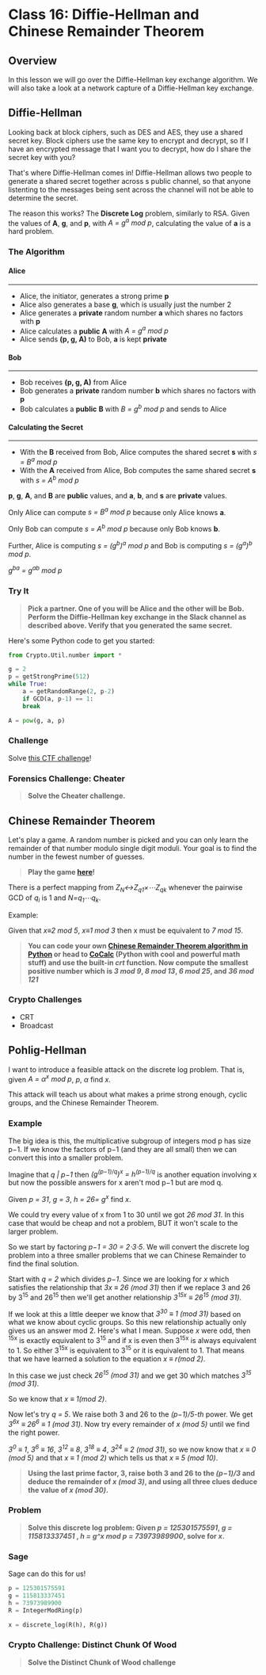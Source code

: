 # Class 16: Diffie-Hellman and Chinese Remainder Theorem

## Overview
In this lesson we will go over the Diffie-Hellman key exchange algorithm. We will also take a look at a network capture of a Diffie-Hellman key exchange.


## Diffie-Hellman
Looking back at block ciphers, such as DES and AES, they use a shared secret key. Block ciphers use the same key to encrypt and decrypt, so If I have an encrypted message that I want you to decrypt, how do I share the secret key with you?

That's where Diffie-Hellman comes in! Diffie-Hellman allows two people to generate a shared secret together across s public channel, so that anyone listenting to the messages being sent across the channel will not be able to determine the secret.

The reason this works? The **Discrete Log** problem, similarly to RSA. Given the values of <b>A</b>, <b>g</b>, and <b>p</b>, with <i>A = g<sup>a</sup> mod p</i>, calculating the value of <b>a</b> is a hard problem.

### The Algorithm
#### Alice
***
* Alice, the initiator, generates a strong prime <b>p</b>
* Alice also generates a base <b>g</b>, which is usually just the number 2
* Alice generates a **private** random number <b>a</b> which shares no factors with <b>p</b>
* Alice calculates a **public** <b>A</b> with <i>A = g<sup>a</sup> mod p</i>
* Alice sends <b>(p, g, A)</b> to Bob, <b>a</b> is kept **private**

#### Bob 
***
* Bob receives <b>(p, g, A)</b> from Alice
* Bob generates a **private** random number <b>b</b> which shares no factors with <b>p</b>
* Bob calculates a **public** <b>B</b> with <i>B = g<sup>b</sup> mod p</i> and sends to Alice

#### Calculating the Secret
***
* With the <b>B</b> received from Bob, Alice computes the shared secret <b>s</b> with <i>s = B<sup>a</sup> mod p</i>
* With the <b>A</b> received from Alice, Bob computes the same shared secret <b>s</b> with <i>s = A<sup>b</sup> mod p</i>

<b>p</b>, <b>g</b>, <b>A</b>, and <b>B</b> are **public** values, and <b>a</b>, <b>b</b>, and <b>s</b> are **private** values.

Only Alice can compute <i>s = B<sup>a</sup> mod p</i> because only Alice knows <b>a</b>.

Only Bob can compute <i>s = A<sup>b</sup> mod p</i> because only Bob knows <b>b</b>.

Further, Alice is computing <i>s = (g<sup>b</sup>)<sup>a</sup> mod p</i> and Bob is computing <i>s = (g<sup>a</sup>)<sup>b</sup> mod p</i>.

<i>g<sup>ba</sup> = g<sup>ab</sup> mod p</i>


### Try It
>**Pick a partner. One of you will be Alice and the other will be Bob. Perform the Diffie-Hellman key exchange in the Slack channel as described above. Verify that you generated the same secret.**

Here's some Python code to get you started:
```python
from Crypto.Util.number import *

g = 2
p = getStrongPrime(512)
while True:
    a = getRandomRange(2, p-2)
    if GCD(a, p-1) == 1:
	break

A = pow(g, a, p)
```

### Challenge
Solve [this CTF challenge](https://crypto.prof.ninja/class15/flag.php)!

### Forensics Challenge: Cheater
>**Solve the Cheater challenge.**


## Chinese Remainder Theorem
Let's play a game. A random number is picked and you can only learn the remainder of that number modulo single digit moduli. Your goal is to find the number in the fewest number of guesses.
>**Play the game [here](https://codepen.io/AndyNovo/pen/pERozj)!**

There is a perfect mapping from <i>Z<sub>N</sub>↔Z<sub>q1</sub>×⋯Z<sub>qk</sub></i> whenever the pairwise GCD of <i>q<sub>i</sub></i> is 1 and <i>N=q<sub>1</sub>⋯q<sub>k</sub></i>.

Example:

Given that _x≡2 mod 5_, _x≡1 mod 3_ then x must be equivalent to _7 mod 15_.

>**You can code your own [Chinese Remainder Theorem algorithm in Python](https://rosettacode.org/wiki/Chinese_remainder_theorem#Python) or head to [CoCalc](https://cloud.sagemath.com/) (Python with cool and powerful math stuff) and use the built-in _crt_ function. Now compute the smallest positive number which is _3 mod 9_, _8 mod 13_, _6 mod 25_, and _36 mod 121_**

### Crypto Challenges
* CRT
* Broadcast


## Pohlig-Hellman
I want to introduce a feasible attack on the discrete log problem. That is, given <i>A = α<sup>x</sup> mod p</i>, _p_, _α_ find _x_.

This attack will teach us about what makes a prime strong enough, cyclic groups, and the Chinese Remainder Theorem.

### Example
The big idea is this, the multiplicative subgroup of integers mod p has size p−1. If we know the factors of p−1 (and they are all small) then we can convert this into a smaller problem.

Imagine that _q | p−1_ then <i>(g<sup>(p−1)/q</sup>)<sup>x</sup> = h<sup>(p−1)/q</sup></i> is another equation involving x but now the possible answers for x aren't mod p−1 but are mod q.

Given _p = 31_, _g = 3_, <i>h = 26=  g<sup>x</sup></i> find _x_.

We could try every value of x from 1 to 30 until we got _26 mod 31_. In this case that would be cheap and not a problem, BUT it won't scale to the larger problem.

So we start by factoring _p−1 = 30 = 2⋅3⋅5_. We will convert the discrete log problem into a three smaller problems that we can Chinese Remainder to find the final solution.

Start with _q = 2_ which divides _p−1_. Since we are looking for _x_ which satisfies the relationship that _3x ≡ 26 (mod 31)_ then if we replace 3 and 26 by 3<sup>15</sup> and 26<sup>15</sup> then we'll get another relationship <i>3<sup>15x</sup> ≡ 26<sup>15</sup> (mod 31)</i>.

If we look at this a little deeper we know that <i>3<sup>30</sup> ≡ 1 (mod 31)</i> based on what we know about cyclic groups. So this new relationship actually only gives us an answer mod 2. Here's what I mean. Suppose _x_ were odd, then <sup>15x</sup> is exactly equivalent to 3<sup>15</sup> and if x is even then 3<sup>15x</sup> is always equivalent to 1. So either 3<sup>15x</sup> is equivalent to 3<sup>15</sup> or it is equivalent to 1. That means that we have learned a solution to the equation _x ≡ r(mod 2)_.

In this case we just check <i>26<sup>15</sup> (mod 31)</i> and we get 30 which matches <i>3<sup>15</sup> (mod 31)</i>.

So we know that _x ≡ 1(mod 2)_.

Now let's try _q = 5_. We raise both 3 and 26 to the _(p−1)/5-th_ power. We get <i>3<sup>6x</sup> ≡ 26<sup>6</sup> ≡ 1 (mod 31)</i>. Now try every remainder of _x (mod 5)_ until we find the right power.

<i>3<sup>0</sup> ≡ 1</i>, <i>3<sup>6</sup> ≡ 16</i>, <i>3<sup>12</sup> ≡ 8</i>, <i>3<sup>18</sup> ≡ 4</i>, <i>3<sup>24</sup> ≡ 2 (mod 31)</i>, so we now know that _x ≡ 0 (mod 5)_ and that _x ≡ 1 (mod 2)_ which tells us that _x ≡ 5 (mod 10)_.

>**Using the last prime factor, 3, raise both 3 and 26 to the _(p−1)/3_ and deduce the remainder of _x (mod 3)_, and using all three clues deduce the value of _x (mod 30)_.**

### Problem
>**Solve this discrete log problem: Given _p = 125301575591_, _g = 115813337451_ , _h = g^x mod p = 73973989900_, solve for _x_.**

### Sage
Sage can do this for us!

```python
p = 125301575591
g = 115813337451
h = 73973989900 
R = IntegerModRing(p)

x = discrete_log(R(h), R(g))
```

### Crypto Challenge: Distinct Chunk Of Wood
>**Solve the Distinct Chunk of Wood challenge**
